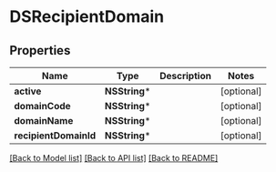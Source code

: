 # DSRecipientDomain

## Properties
Name | Type | Description | Notes
------------ | ------------- | ------------- | -------------
**active** | **NSString*** |  | [optional] 
**domainCode** | **NSString*** |  | [optional] 
**domainName** | **NSString*** |  | [optional] 
**recipientDomainId** | **NSString*** |  | [optional] 

[[Back to Model list]](../README.md#documentation-for-models) [[Back to API list]](../README.md#documentation-for-api-endpoints) [[Back to README]](../README.md)


